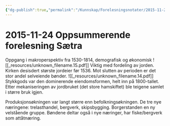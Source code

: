 ```yaml
---
{"dg-publish":true,"permalink":"/Kunnskap/Forelesningsnotater/2015-11-24 Oppsummerende forelesning Sætra/","tags":["hi110","forelesning"]}
---
```



# 2015-11-24 Oppsummerende forelesning Sætra
Oppgang i makroperspektiv fra 1530-1814, demografisk og økonomisk
![[_resources/unknown_filename.15.pdf]]
Viktig med fordeling av jorden. Kirken desisdert største jordeier før 1536. Mot slutten av perioden er det stor andel selveiende bønder.
![[_resources/unknown_filename.14.pdf]]
Stykkgods var den dominerende eiendomsformen, helt inn på 1800-tallet. Etter mekaniseringen av jordbruket (det store hamskiftet) ble teigene samlet i større bruk igjen. 

Produksjonsøkningen var langt større enn befolkningsøkningen.
De tre nye næringene: trelasthandel, bergverk, skipsbygging.
Borgerstanden en ny velstående gruppe. Bøndene deltar også i nye næringer, har fiske/bergverk som attåtnæring.

